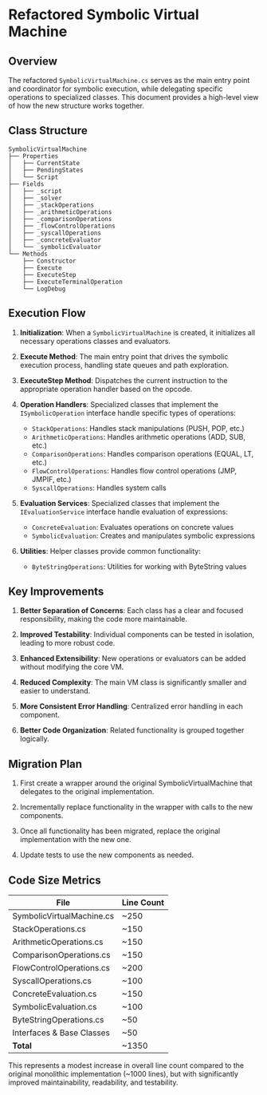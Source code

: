 # Refactored Symbolic Virtual Machine

## Overview

The refactored `SymbolicVirtualMachine.cs` serves as the main entry point and coordinator for symbolic execution, while delegating specific operations to specialized classes. This document provides a high-level view of how the new structure works together.

## Class Structure

```
SymbolicVirtualMachine
├── Properties
│   ├── CurrentState
│   ├── PendingStates
│   └── Script
├── Fields
│   ├── _script
│   ├── _solver
│   ├── _stackOperations
│   ├── _arithmeticOperations
│   ├── _comparisonOperations
│   ├── _flowControlOperations
│   ├── _syscallOperations
│   ├── _concreteEvaluator
│   └── _symbolicEvaluator
└── Methods
    ├── Constructor
    ├── Execute
    ├── ExecuteStep
    ├── ExecuteTerminalOperation
    └── LogDebug
```

## Execution Flow

1. **Initialization**: When a `SymbolicVirtualMachine` is created, it initializes all necessary operations classes and evaluators.

2. **Execute Method**: The main entry point that drives the symbolic execution process, handling state queues and path exploration.

3. **ExecuteStep Method**: Dispatches the current instruction to the appropriate operation handler based on the opcode.

4. **Operation Handlers**: Specialized classes that implement the `ISymbolicOperation` interface handle specific types of operations:
   - `StackOperations`: Handles stack manipulations (PUSH, POP, etc.)
   - `ArithmeticOperations`: Handles arithmetic operations (ADD, SUB, etc.)
   - `ComparisonOperations`: Handles comparison operations (EQUAL, LT, etc.)
   - `FlowControlOperations`: Handles flow control operations (JMP, JMPIF, etc.)
   - `SyscallOperations`: Handles system calls

5. **Evaluation Services**: Specialized classes that implement the `IEvaluationService` interface handle evaluation of expressions:
   - `ConcreteEvaluation`: Evaluates operations on concrete values
   - `SymbolicEvaluation`: Creates and manipulates symbolic expressions

6. **Utilities**: Helper classes provide common functionality:
   - `ByteStringOperations`: Utilities for working with ByteString values

## Key Improvements

1. **Better Separation of Concerns**: Each class has a clear and focused responsibility, making the code more maintainable.

2. **Improved Testability**: Individual components can be tested in isolation, leading to more robust code.

3. **Enhanced Extensibility**: New operations or evaluators can be added without modifying the core VM.

4. **Reduced Complexity**: The main VM class is significantly smaller and easier to understand.

5. **More Consistent Error Handling**: Centralized error handling in each component.

6. **Better Code Organization**: Related functionality is grouped together logically.

## Migration Plan

1. First create a wrapper around the original SymbolicVirtualMachine that delegates to the original implementation.

2. Incrementally replace functionality in the wrapper with calls to the new components.

3. Once all functionality has been migrated, replace the original implementation with the new one.

4. Update tests to use the new components as needed.

## Code Size Metrics

| File                           | Line Count |
|--------------------------------|------------|
| SymbolicVirtualMachine.cs      | ~250       |
| StackOperations.cs             | ~150       |
| ArithmeticOperations.cs        | ~150       |
| ComparisonOperations.cs        | ~150       |
| FlowControlOperations.cs       | ~200       |
| SyscallOperations.cs           | ~100       |
| ConcreteEvaluation.cs          | ~150       |
| SymbolicEvaluation.cs          | ~100       |
| ByteStringOperations.cs        | ~50        |
| Interfaces & Base Classes      | ~50        |
| **Total**                      | ~1350      |

This represents a modest increase in overall line count compared to the original monolithic implementation (~1000 lines), but with significantly improved maintainability, readability, and testability.